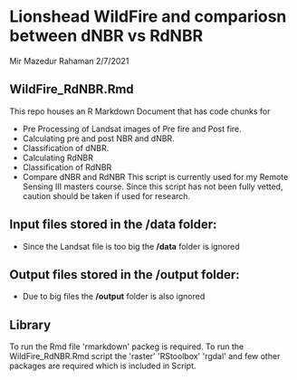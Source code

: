 Lionshead WildFire and compariosn between dNBR vs RdNBR
================
Mir Mazedur Rahaman
2/7/2021

## WildFire_RdNBR.Rmd
This repo houses an R Markdown Document that has code chunks for
- Pre Processing of Landsat images of Pre fire and Post fire.
- Calculating pre and post NBR and dNBR.
- Classification of dNBR.
- Calculating RdNBR
- Classification of RdNBR
- Compare dNBR and RdNBR
This script is currently used for my Remote Sensing III masters course. Since this script has not been fully vetted, caution should be taken if used for research.

## Input files stored in the /data folder:
* Since the Landsat file is too big the **/data** folder is ignored

## Output files stored in the /output folder:
* Due to big files the **/output** folder is also ignored

## Library
To run the Rmd file 'rmarkdown' packeg is required. To run the WildFire_RdNBR.Rmd script the 'raster' 'RStoolbox' 'rgdal' and few other packages are required which is included in Script.